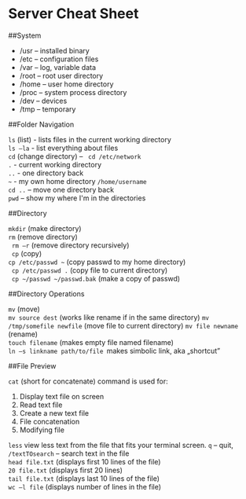 # Server Cheat Sheet

##System


- /usr – installed binary 
- /etc – configuration files- /var – log, variable data- /root – root user directory- /home – user home directory- /proc – system process directory- /dev – devices - /tmp – temporary
##Folder Navigation
`ls` (list) - lists files in the current working directory  `ls –la` - list everything about files  `cd` (change directory) – ` cd /etc/network`  `.`  - current working directory  `..` - one directory back  `~` - my own home directory `/home/username`  `cd ..` – move one directory back  `pwd` – show my where I'm in the directories
##Directory
`mkdir` (make directory)  `rm` (remove directory)  
` rm –r` (remove directory recursively)  ` cp` (copy)  
`cp /etc/passwd ~`  (copy passwd to my home directory)  ` cp /etc/passwd .` (copy file to current directory)   ` cp ~/passwd ~/passwd.bak`  (make a copy of passwd)  
##Directory Operations
`mv` (move)  
`mv source dest` (works like rename if in the same directory)`mv /tmp/somefile newfile` (move file to current directory)`mv file newname` (rename)  `touch filename` (makes empty file named filename)  `ln –s linkname path/to/file `makes simbolic link, aka „shortcut”
##File Preview

`cat` (short for concatenate) command is used for:

1. Display text file on screen
2. Read text file
3. Create a new text file
4. File concatenation
5. Modifying file
`less` view less text from the file that fits your terminal screen. 
`q` – quit, `/textTOsearch` – search text in the file  `head file.txt` (displays first 10 lines of the file)  `20 file.txt` (displays first 20 lines)  `tail file.txt` (displays last 10 lines of the file)  `wc –l file` (displays number of lines in the file)

